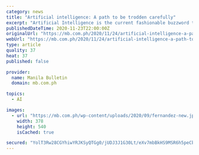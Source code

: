```yaml
---
category: news
title: "Artificial intelligence: A path to be trodden carefully"
excerpt: "Artificial Intelligence is the current fashionable buzzword to proclaim progress.  This article has been written as a cautionary tale that a technological breakthrough such as this is to be treated very cautiously."
publishedDateTime: 2020-11-23T22:00:00Z
originalUrl: "https://mb.com.ph/2020/11/24/artificial-intelligence-a-path-to-be-trodden-carefully/"
webUrl: "https://mb.com.ph/2020/11/24/artificial-intelligence-a-path-to-be-trodden-carefully/"
type: article
quality: 37
heat: 37
published: false

provider:
  name: Manila Bulletin
  domain: mb.com.ph

topics:
  - AI

images:
  - url: "https://mb.com.ph/wp-content/uploads/2020/09/fernandez-new.jpg"
    width: 378
    height: 540
    isCached: true

secured: "YolT3Rw28CGYhiwYRJKSyQTGg0/jUDJ3J1G30Lt/eXv7mbBkHS9MSR6h5peCbqe9QrHTwaaGwsfU56qaWLlTz7Du6DOA3Qvf5cMA4c8dpmiHKTYIk9HzDz2RPE+wTlsEhp6sWOhAQDDfz1oxoyL8NjMCVZEdhCKGGM66elUfBl5MQYkp//RZfpjaSwfrsg+Xd0BC7eMvxSV/DTXz+3Yk24GmcZLq9f0yFcCE9wDU6vGv3lBQfOI15OYsePnl+BYGd6UQ8QJ1FKY520rP31tLicT3l/Tnu87UNf92EZlVHCpU2b56jlkAIaEp8nBrezUVKcBnHSTN6pjOXMvWVpJC0trx0NI+N8nFTxpaPiCzHGk=;q9VoYIVenubCU1CjiyvbDQ=="
---
```


